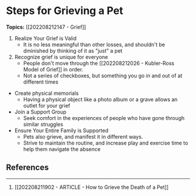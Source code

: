 # Steps for Grieving a Pet
**Topics:** [[202208212147 - Grief]]

1. Realize Your Grief is Valid
	- It is no less meaningful than other losses, and shouldn't be dminished by thinking of it as "just" a pet
2. Recognize grief is unique for everyone
	- People don't move through the [[202208212026 - Kubler-Ross Model of Grief]] in order. 
	- Not a series of checkboxes, but something you go in and out of at different times
- Create physical memorials
	- Having a physical object like a photo album or a grave allows an outlet for your grief
- Join a Support Group
	- Seek comfort in the experiences of people who have gone through similar struggles
- Ensure Your Entire Family is Supported
	- Pets also grieve, and manifest it in different ways.
	- Strive to maintain the routine, and increase play and exercise time to help them navigate the absence

## References
---
1. [[202208211902 - ARTICLE - How to Grieve the Death of a Pet]]